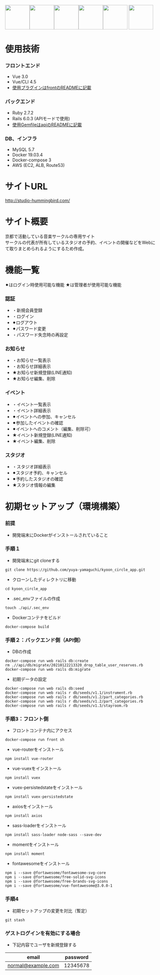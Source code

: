 <img src="https://www.ruby-lang.org/images/header-ruby-logo@2x.png" width="80" style="max-width:100%;"><img src="https://camo.githubusercontent.com/fb3c0ba1d4429fadfcc57570b9d09d6ccfa3485d/687474703a2f2f69322e77702e636f6d2f73616d616e6368612e636f6d2f77702d636f6e74656e742f75706c6f6164732f323031372f31322f7261696c732e706e673f6669743d363030253243363030" width="80" data-canonical-src="http://i2.wp.com/samancha.com/wp-content/uploads/2017/12/rails.png?fit=600%2C600"><img src="https://jp.vuejs.org//images/logo.png" width="80"><img src="https://a0.awsstatic.com/libra-css/images/site/touch-icon-iphone-114-smile.png" width="80"><img src="https://camo.githubusercontent.com/e0e3e4ad47134bff0f4d1f01c8e0882b2240c486/68747470733a2f2f7777772e6d7973716c2e636f6d2f636f6d6d6f6e2f6c6f676f732f6c6f676f2d6d7973716c2d313730783131352e706e67" width="80" data-canonical-src="https://www.mysql.com/common/logos/logo-mysql-170x115.png" style="max-width:100%;">
<img src="https://www.docker.com/sites/default/files/d8/styles/role_icon/public/2019-07/Docker-Logo-White-RGB_Vertical-BG_0.png?itok=8Tuac9I3" width="80">

# 使用技術
### フロントエンド
* Vue 3.0
* Vue/CLI 4.5
* <a href="https://github.com/yuya-yamaguchi/kyoon_circle_app/tree/master/front">使用プラグインはfrontのREADMEに記載</a>

### バックエンド
* Ruby 2.7.2
* Rails 6.0.3 (APIモードで使用)
* <a href="https://github.com/yuya-yamaguchi/kyoon_circle_app/tree/master/api">使用GemfileはapiのREADMEに記載</a>

### DB、インフラ
* MySQL 5.7
* Docker 19.03.4
* Docker-compose 3
* AWS (EC2, ALB, Route53)

# サイトURL
<a href="http://studio-hummingbird.com/" target="_blank" rel="noopener noreferrer">http://studio-hummingbird.com/</a>

# サイト概要
京都で活動している音楽サークルの専用サイト<br>
サークルの代表が所有しているスタジオの予約、イベントの開催などをWebにて取りまとめられるようにするため作成。

# 機能一覧
⚫︎はログイン時使用可能な機能
★は管理者が使用可能な機能
### 認証
* ・新規会員登録
* ・ログイン
* ⚫︎ログアウト
* ⚫︎パスワード変更
* ・パスワード失念時の再設定
### お知らせ
* ・お知らせ一覧表示
* ・お知らせ詳細表示
* ★お知らせ新規登録(LINE通知)
* ★お知らせ編集、削除
### イベント
* ・イベント一覧表示
* ・イベント詳細表示
* ⚫︎イベントへの参加、キャンセル
* ⚫︎参加したイベントの確認
* ⚫︎イベントへのコメント（編集、削除可）
* ★イベント新規登録(LINE通知)
* ★イベント編集、削除
### スタジオ
* ・スタジオ詳細表示
* ⚫︎スタジオ予約、キャンセル
* ⚫︎予約したスタジオの確認
* ★スタジオ情報の編集

# 初期セットアップ（環境構築）
### 前提
* 開発端末にDockerがインストールされていること

### 手順１
* 開発端末にgit cloneする
```
git clone https://github.com/yuya-yamaguchi/kyoon_circle_app.git
```
* クローンしたディレクトリに移動
```
cd kyoon_circle_app
```
* .sec_envファイルの作成
```
touch ./api/.sec_env
```
* Dockerコンテナをビルド
```
docker-compose build
```

### 手順２：バックエンド側（API側）
* DBの作成
```
docker-compose run web rails db:create
rm .//api/db/migrate/20210122213320_drop_table_user_reserves.rb
docker-compose run web rails db:migrate
```
* 初期データの設定
```
docker-compose run web rails db:seed
docker-compose run web rails r db/seeds/v1.1/instrument.rb
docker-compose run web rails r db/seeds/v1.2/part_categories.rb
docker-compose run web rails r db/seeds/v1.2/part_categories.rb
docker-compose run web rails r db/seeds/v1.3/stayroom.rb
```

### 手順3：フロント側
* フロントコンテナ内にアクセス
```
docker-compose run front sh
```
* vue-routerをインストール
```
npm install vue-router
```
* vue-vuexをインストール
```
npm install vuex
```
* vuex-persistedstateをインストール
```
npm install vuex-persistedstate
```
* axiosをインストール
```
npm install axios
```
* sass-loaderをインストール
```
npm install sass-loader node-sass --save-dev
```
* momentをインストール
```
npm install moment
```
* fontawesomeをインストール
```
npm i --save @fortawesome/fontawesome-svg-core
npm i --save @fortawesome/free-solid-svg-icons
npm i --save @fortawesome/free-brands-svg-icons
npm i --save @fortawesome/vue-fontawesome@3.0.0-1
```

### 手順4
* 初期セットアップの変更を対比（暫定）
```
git stash
```

### ゲストログインを有効にする場合
* 下記内容でユーザを新規登録する

|  email  |  password  |
| ------- | ---------- |
|  	normal@example.com  |  12345678  |
